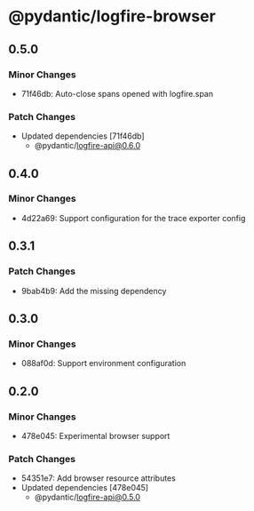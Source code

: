 # @pydantic/logfire-browser

## 0.5.0

### Minor Changes

- 71f46db: Auto-close spans opened with logfire.span

### Patch Changes

- Updated dependencies [71f46db]
  - @pydantic/logfire-api@0.6.0

## 0.4.0

### Minor Changes

- 4d22a69: Support configuration for the trace exporter config

## 0.3.1

### Patch Changes

- 9bab4b9: Add the missing dependency

## 0.3.0

### Minor Changes

- 088af0d: Support environment configuration

## 0.2.0

### Minor Changes

- 478e045: Experimental browser support

### Patch Changes

- 54351e7: Add browser resource attributes
- Updated dependencies [478e045]
  - @pydantic/logfire-api@0.5.0
